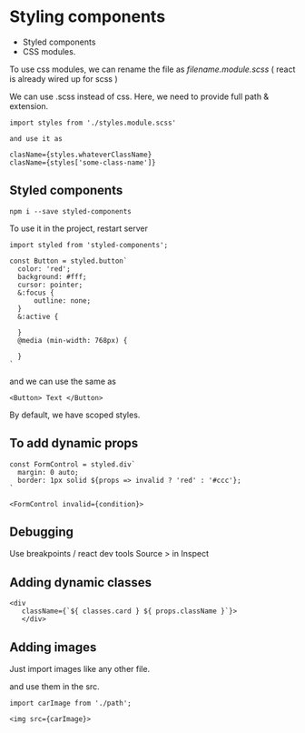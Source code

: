# Styling components

- Styled components
- CSS modules.

To use css modules, we can rename the file as _filename.module.scss_ ( react is already wired up for scss )

We can use .scss instead of css. Here, we need to provide full path & extension.

```
import styles from './styles.module.scss'

and use it as

clasName={styles.whateverClassName}
clasName={styles['some-class-name']}
```

## Styled components

```
npm i --save styled-components
```

To use it in the project, restart server

```
import styled from 'styled-components';

const Button = styled.button`
  color: 'red';
  background: #fff;
  cursor: pointer;
  &:focus {
      outline: none;
  }
  &:active {

  }
  @media (min-width: 768px) {

  }
`
```

and we can use the same as

```
<Button> Text </Button>
```

By default, we have scoped styles.

## To add dynamic props

```
const FormControl = styled.div`
  margin: 0 auto;
  border: 1px solid ${props => invalid ? 'red' : '#ccc'};
`

<FormControl invalid={condition}>
```

## Debugging

Use breakpoints / react dev tools
Source > in Inspect

## Adding dynamic classes

```
<div
   className={`${ classes.card } ${ props.className }`}>
   </div>
```

## Adding images

Just import images like any other file.

and use them in the src.

```
import carImage from './path';

<img src={carImage}>
```
